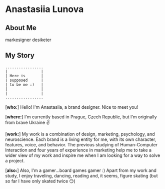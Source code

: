 # Anastasiia Lunova

## About Me
markesigner
desiketer

## My Story

```
.................
|               |
| Here is       |
| supposed      |
| to be me :)   |
|               |
|               |
.................
```

[__who:__] Hello! I'm Anastasiia, a brand designer. Nice to meet you!

[__where:__] I'm currently based in Prague, Czech Republic, but I'm originally from brave Ukraine ✌

[__work:__] My work is a combination of design, marketing, psychology, and neuroscience. Each brand is a living entity for me, with its own character, features, voice, and behavior. The previous studying of Human-Computer Interaction and four years of experience in marketing help me to take a wider view of my work and inspire me when I am looking for a way to solve a project.

[__also:__] Also, I'm a gamer...board games gamer :) Apart from my work and study, I enjoy traveling, dancing, reading and, it seems, figure skating (but so far I have only skated twice 😏)
